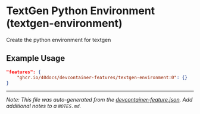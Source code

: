 
# TextGen Python Environment (textgen-environment)

Create the python environment for textgen

## Example Usage

```json
"features": {
    "ghcr.io/40docs/devcontainer-features/textgen-environment:0": {}
}
```





---

_Note: This file was auto-generated from the [devcontainer-feature.json](https://github.com/40docs/devcontainer-features/blob/main/src/textgen-environment/devcontainer-feature.json).  Add additional notes to a `NOTES.md`._
